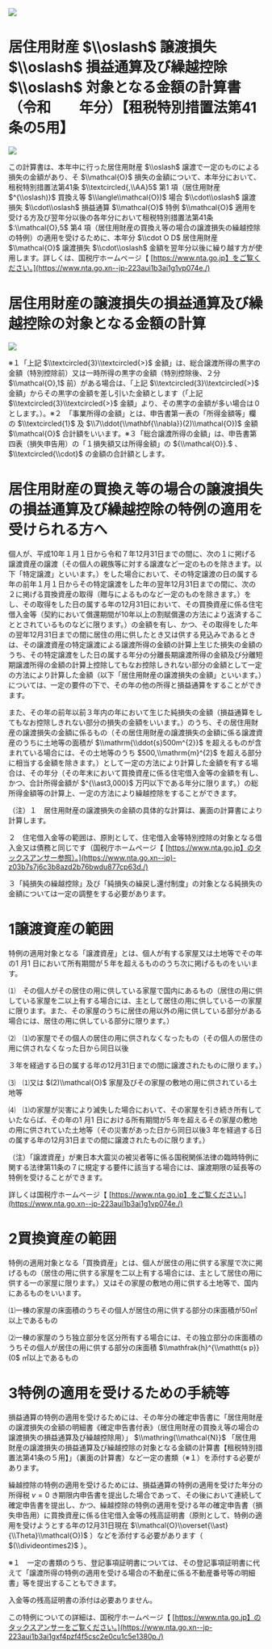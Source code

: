 ![](https://www.nta.go.jp/tmp/a69f572d-d2b7-4692-a835-227aa867ea70/images/a763404175b2814108ead565bba2e91946b1cfc59673f90b4a33418c0a9c9a90.jpg)

# 居住用財産 $\\oslash$ 譲渡損失 $\\oslash$ 損益通算及び繰越控除 $\\oslash$ 対象となる金額の計算書（令和　　年分）【租税特別措置法第41条の5用】

![](https://www.nta.go.jp/tmp/a69f572d-d2b7-4692-a835-227aa867ea70/images/84036842f6842fd98b91e78346c6448469a3c1b8dcf0efd319d9540b659faf00.jpg)

この計算書は、本年中に行った居住用財産 $\\oslash$ 譲渡で一定のものによる損失の金額があり、そ $\\mathcal{O}$ 損失の金額について、本年分において、租税特別措置法第41条 $\\textcircled{,\\AA}5$ 第1 項（居住用財産 $^{\\oslash)}$ 買換え等 $\\langle\\mathcal{O})$ 場合 $\\cdot\\oslash$ 譲渡損失 $\\cdot\\oslash$ 損益通算 $\\mathcal{O}$ 特例 $\\mathcal{O}$ 適用を受ける方及び翌年分以後の各年分において租税特別措置法第41条 $:\\mathcal{O},5$ 第4 項（居住用財産の買換え等の場合の譲渡損失の繰越控除の特例）の適用を受けるために、本年分 $\\cdot O D$ 居住用財産 $\\mathcal{O}$ 譲渡損失 $\\cdot\\oslash$ 金額を翌年分以後に繰り越す方が使用します。詳しくは、国税庁ホームページ【 [https://www.nta.go.jp】をご覧ください。](https://www.nta.go.xn--jp-223aui1b3ai1g1vp074e./)

# 居住用財産の譲渡損失の損益通算及び繰越控除の対象となる金額の計算

![](https://www.nta.go.jp/tmp/a69f572d-d2b7-4692-a835-227aa867ea70/images/7a7d26ebf9c11e2b12d74eed999fc2cb8df881463ec23d13945be22e4b866006.jpg)

※１「上記 $\\textcircled{3}\\textcircled{>}$ 金額」は、総合譲渡所得の黒字の金額（特別控除前）又は一時所得の黒字の金額（特別控除後、２分 $\\mathcal{O},1$ 前）がある場合は、「上記 $\\textcircled{3}\\textcircled{>}$ 金額」からその黒字の金額を差し引いた金額とします（「上記 $\\textcircled{3}\\textcircled{>}$ 金額」より、その黒字の金額が多い場合は０とします。）。※２　「事業所得の金額」とは、申告書第一表の「所得金額等」欄の $\\textcircled{1}$ 及 $\\7\\ddot{\\mathbf{\\nabla}}(2)\\mathcal{O})$ 金額 $\\mathcal{O}$ 合計額をいいます。※３「総合譲渡所得の金額」は、申告書第四表（損失申告用）の「１損失額又は所得金額」の ${\\mathcal{O}}.$ 、 $\\textcircled{\\cdot}$ の金額の合計額とします。

# 居住用財産の買換え等の場合の譲渡損失の損益通算及び繰越控除の特例の適用を受けられる方へ

個人が、平成10年１月１日から令和７年12月31日までの間に、次の１に掲げる譲渡資産の譲渡（その個人の親族等に対する譲渡など一定のものを除きます。以下「特定譲渡」といいます。）をした場合において、その特定譲渡の日の属する年の前年１月１日からその特定譲渡をした年の翌年12月31日までの間に、次の２に掲げる買換資産の取得（贈与によるものなど一定のものを除きます。）をし、その取得をした日の属する年の12月31日において、その買換資産に係る住宅借入金等（契約において償還期間が10年以上の割賦償還の方法により返済することとされているものなどに限ります。）の金額を有し、かつ、その取得をした年の翌年12月31日までの間に居住の用に供したとき又は供する見込みであるときは、その譲渡資産の特定譲渡による譲渡所得の金額の計算上生じた損失の金額のうち、その特定譲渡をした日の属する年分の分離長期譲渡所得の金額及び分離短期譲渡所得の金額の計算上控除してもなお控除しきれない部分の金額として一定の方法により計算した金額（以下「居住用財産の譲渡損失の金額」といいます。）については、一定の要件の下で、その年の他の所得と損益通算をすることができます。

また、その年の前年以前３年内の年において生じた純損失の金額（損益通算をしてもなお控除しきれない部分の損失の金額をいいます。）のうち、その居住用財産の譲渡損失の金額に係るもの（その居住用財産の譲渡損失の金額に係る譲渡資産のうちに土地等の面積が $\\mathrm{\\ddot{s}500m^{2}}$ を超えるものが含まれている場合には、その土地等のうち $500,\\mathrm{m}^{2}$ を超える部分に相当する金額を除きます。）として一定の方法により計算した金額を有する場合は、その年分（その年末において買換資産に係る住宅借入金等の金額を有し、かつ、合計所得金額が $^{\\ast3,000}$ 万円以下である年分に限ります。）の総所得金額等の計算上、一定の方法により繰越控除をすることができます。

（注）１　居住用財産の譲渡損失の金額の具体的な計算は、裏面の計算書により計算します。

２　住宅借入金等の範囲は、原則として、住宅借入金等特別控除の対象となる借入金又は債務と同じです（国税庁ホームページ【 [https://www.nta.go.jp】のタックスアンサー参照）。](https://www.nta.go.xn--jp)-z03b7s7j6c3b8azd2b76bwdu877cp63d./)

３「純損失の繰越控除」及び「純損失の繰戻し還付制度」の対象となる純損失の金額については一定の調整をする必要があります。

# 1譲渡資産の範囲

特例の適用対象となる「譲渡資産」とは、個人が有する家屋又は土地等でその年の1 月1 日において所有期間が５年を超えるもののうち次に掲げるものをいいます。

⑴　その個人がその居住の用に供している家屋で国内にあるもの（居住の用に供している家屋を二以上有する場合には、主として居住の用に供している一の家屋に限ります。また、その家屋のうちに居住の用以外の用に供している部分がある場合には、居住の用に供している部分に限ります。）

⑵　⑴の家屋でその個人の居住の用に供されなくなったもの（その個人の居住の用に供されなくなった日から同日以後

３年を経過する日の属する年の12月31日までの間に譲渡されたものに限ります。）

⑶　⑴又は $(2)\\mathcal{O}$ 家屋及びその家屋の敷地の用に供されている土地等

⑷　⑴の家屋が災害により滅失した場合において、その家屋を引き続き所有していたならば、その年の1 月1 日における所有期間が5 年を超えるその家屋の敷地の用に供されていた土地等（その災害があった日から同日以後3 年を経過する日の属する年の12月31日までの間に譲渡されたものに限ります。）

（注）「譲渡資産」が東日本大震災の被災者等に係る国税関係法律の臨時特例に関する法律第11条の７に規定する要件に該当する場合には、譲渡期限の延長等の特例を受けることができます。

詳しくは国税庁ホームページ【 [https://www.nta.go.jp】をご覧ください。](https://www.nta.go.xn--jp-223aui1b3ai1g1vp074e./)

# 2買換資産の範囲

特例の適用対象となる「買換資産」とは、個人が居住の用に供する家屋で次に掲げるもの（居住の用に供する家屋を二以上有する場合には、主として居住の用に供する一の家屋に限ります。）又はその家屋の敷地の用に供する土地等で、国内にあるものをいいます。

⑴一棟の家屋の床面積のうちその個人が居住の用に供する部分の床面積が50㎡以上であるもの

⑵一棟の家屋のうち独立部分を区分所有する場合には、その独立部分の床面積のうちその個人が居住の用に供する部分の床面積 $\\mathfrak{h}^{\\mathtt{s p}}(0$ ㎡以上であるもの

# 3特例の適用を受けるための手続等

損益通算の特例の適用を受けるためには、その年分の確定申告書に「居住用財産の譲渡損失の金額の明細書《確定申告書付表》（居住用財産の買換え等の場合の譲渡損失の損益通算及び繰越控除用）」 $\\mathring{\\mathcal{N}}$ 「居住用財産の譲渡損失の損益通算及び繰越控除の対象となる金額の計算書【租税特別措置法第41条の５用】」（裏面の計算書）など一定の書類（※１）を添付する必要があります。

繰越控除の特例の適用を受けるためには、損益通算の特例の適用を受けた年分の所得税 $v=0$ き期限内申告書を提出した場合であって、その後において連続して確定申告書を提出し、かつ、繰越控除の特例の適用を受ける年の確定申告書（損失申告用）に買換資産に係る住宅借入金等の残高証明書（原則として、特例の適用を受けようとする年の12月31日現在 $\\mathcal{O}\\overset{\\ast}{\\Theta}\\mathcal{O})$ ）などを添付する必要があります（ $(\\divideontimes2)$ ）。

※１　一定の書類のうち、登記事項証明書については、その登記事項証明書に代えて「譲渡所得の特例の適用を受ける場合の不動産に係る不動産番号等の明細書」等を提出することもできます。

入金等の残高証明書の添付は必要ありません。

この特例についての詳細は、国税庁ホームページ【 [https://www.nta.go.jp】のタックスアンサーをご覧ください。](https://www.nta.go.xn--jp-223aui1b3ai1gxf4pzf4f5csc2e0cu1c5e1380p./)